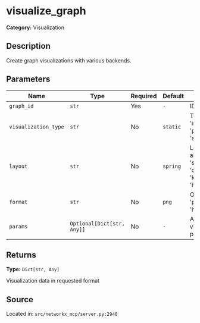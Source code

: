 # visualize_graph

**Category:** Visualization

## Description

Create graph visualizations with various backends.

## Parameters

| Name | Type | Required | Default | Description |
|------|------|----------|---------|-------------|
| `graph_id` | `str` | Yes | `-` | ID of the graph |
| `visualization_type` | `str` | No | `static` | Type - 'static', 'interactive', 'pyvis', 'specialized' |
| `layout` | `str` | No | `spring` | Layout algorithm - 'spring', 'circular', 'shell', 'kamada_kawai', 'hierarchical' |
| `format` | `str` | No | `png` | Output format - 'png', 'svg', 'html', 'json' |
| `params` | `Optional[Dict[str, Any]]` | No | `-` | Additional visualization parameters |

## Returns

**Type:** `Dict[str, Any]`

Visualization data in requested format

## Source

Located in: `src/networkx_mcp/server.py:2940`
